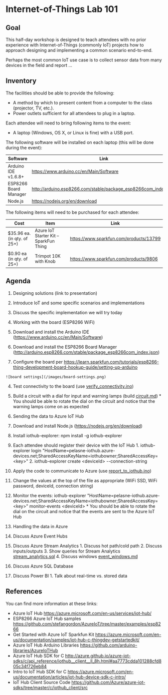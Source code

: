 # Internet-of-Things Lab 101

## Goal
This half-day workshop is designed to teach attendees with no prior experience with Internet-of-Things (commonly IoT) projects how to approach designing and implementing a common scenario end-to-end.

Perhaps the most common IoT use case is to collect sensor data from many devices in the field and report ...

## Inventory
The facilities should be able to provide the following:
* A method by which to present content from a computer to the class (projector, TV, etc.).
* Power outlets sufficient for all attendees to plug in a laptop.

Each attendee will need to bring following items to the event:
* A laptop (Windows, OS X, or Linux is fine) with a USB port.

The following software will be installed on each laptop (this will be done during the event):

|Software|Link|
|--------|----|
|Arduino IDE v1.6.8+|https://www.arduino.cc/en/Main/Software|
|ESP8266 Board Manager|http://arduino.esp8266.com/stable/package_esp8266com_index.json|
|Node.js|https://nodejs.org/en/download|

The following items will need to be purchased for each attendee:

|Cost|Item|Link|
|----|----|----|
|$35.96 ea. (in qty. of 25+)|Azure IoT Starter Kit – SparkFun Thing|https://www.sparkfun.com/products/13799|
|$0.90 ea (in qty. of 25+)|Trimpot 10K with Knob|https://www.sparkfun.com/products/9806|

## Agenda

1. Designing solutions (link to presentation)
  1. Introduce IoT and some specific scenarios and implementations
  2. Discuss the specific implementation we will try today

2. Working with the board (ESP8266 WiFi)
  1. Download and install the Arduino IDE (https://www.arduino.cc/en/Main/Software)
  2. Download and install the ESP8266 Board Manager (http://arduino.esp8266.com/stable/package_esp8266com_index.json)
  3. Configure the board per https://learn.sparkfun.com/tutorials/esp8266-thing-development-board-hookup-guide/setting-up-arduino

    ![board settings](/images/board-settings.png)

  4. Test connectivity to the board (use [verify_connectivity.ino](verify_connectivity/verify_connectivity.ino))
  5. Build a circuit with a dial for input and warning lamps (build [circuit.md](circuit.md))
    * You should be able to rotate the dial on the circuit and notice that the warning lamps come on as expected

3. Sending the data to Azure IoT Hub
  1. Download and install Node.js (https://nodejs.org/en/download)
  2. Install iothub-explorer: npm install -g iothub-explorer
  3. Each attendee should register their device with the IoT Hub
    1. iothub-explorer login "HostName=pelasne-iothub.azure-devices.net;SharedAccessKeyName=iothubowner;SharedAccessKey=\<key\>"
    2. iothub-explorer create \<deviceId\> --connection-string
  4. Apply the code to communicate to Azure (use [report_to_iothub.ino](report_to_iothub/report_to_iothub.ino))
  5. Change the values at the top of the file as appropriate (WiFi SSD, WiFi password, deviceId, connection string)
  6. Monitor the events: iothub-explorer "HostName=pelasne-iothub.azure-devices.net;SharedAccessKeyName=iothubowner;SharedAccessKey=\<key\>" monitor-events \<deviceId\>
    * You should be able to rotate the dial on the circuit and notice that the events are sent to the Azure IoT Hub

4. Handling the data in Azure
  1. Discuss Azure Event Hubs
  2. Discuss Azure Stream Analytics
    1. Discuss hot path/cold path
    2. Discuss inputs/outputs
    3. Show queries for Stream Analytics [stream_analytics.sql](stream_analytics.sql)
    4. Discuss windows [event_windows.md](event_windows.md)
  3. Discuss Azure SQL Database
  4. Discuss Power BI
    1. Talk about real-time vs. stored data

## References
You can find more information at these links:
* Azure IoT Hub https://azure.microsoft.com/en-us/services/iot-hub/
* ESP8266 Azure IoT Hub samples https://github.com/stefangordon/AzureIoT/tree/master/examples/esp8266
* Get Started with Azure IoT Sparkfun Kit https://azure.microsoft.com/en-us/documentation/samples/iot-hub-c-thingdev-getstartedkit/
* Azure IoT Hub Arduino Libraries https://github.com/arduino-libraries/AzureIoTHub
* Azure IoT Hub SDK for C http://azure.github.io/azure-iot-sdks/c/api_reference/iothub__client__ll_8h.html#aa7773cdda101288cfd805c34f726eb84
* Intro to IoT Hub SDK for C https://azure.microsoft.com/en-us/documentation/articles/iot-hub-device-sdk-c-intro/
* IoT Hub Client Source Code https://github.com/Azure/azure-iot-sdks/tree/master/c/iothub_client/src
